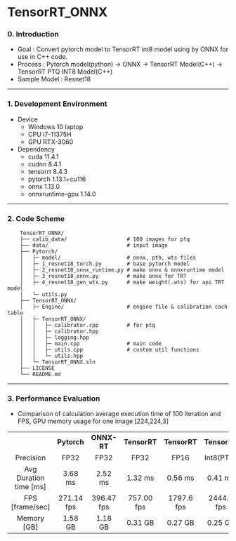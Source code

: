 # TensorRT_ONNX

### 0. Introduction
- Goal : Convert pytorch model to TensorRT int8 model using by ONNX for use in C++ code.
- Process : Pytorch model(python) -> ONNX -> TensorRT Model(C++) -> TensorRT PTQ INT8 Model(C++)
- Sample Model : Resnet18 

---

### 1. Development Environment
- Device 
  - Windows 10 laptop
  - CPU i7-11375H
  - GPU RTX-3060
- Dependency 
  - cuda 11.4.1
  - cudnn 8.4.1
  - tensorrt 8.4.3
  - pytorch 1.13.1+cu116
  - onnx 1.13.0
  - onnxruntime-gpu 1.14.0

---

### 2. Code Scheme
```
    TensorRT_ONNX/
    ├── calib_data/                   # 100 images for ptq
    ├── data/                         # input image
    ├── Pytorch/
    │   ├─ model/                     # onnx, pth, wts files
    │   ├─ 1_resnet18_torch.py        # base pytorch model
    │   ├─ 2_resnet18_onnx_runtime.py # make onnx & onnxruntime model
    │   ├─ 3_resnet18_onnx.py         # make onnx for TRT
    │   ├─ 4_resnet18_gen_wts.py      # make weight(.wts) for api TRT model 
    │   └─ utils.py  
    ├── TensorRT_ONNX/ 
    │   ├─ Engine/                    # engine file & calibration cach table
    │   ├─ TensorRT_ONNX/
    │   │   ├─ calibrator.cpp         # for ptq
    │   │   ├─ calibrator.hpp
    │   │   ├─ logging.hpp
    │   │   ├─ main.cpp               # main code
    │   │   ├─ utils.cpp              # custom util functions
    │   │   └─ utils.hpp
    │   └─ TensorRT_ONNX.sln
    ├── LICENSE
    └── README.md
```

---

### 3. Performance Evaluation
- Comparison of calculation average execution time of 100 iteration and FPS, GPU memory usage for one image [224,224,3]

<table border="0"  width="100%">
	<tbody align="center">
		<tr>
			<td></td>
			<td><strong>Pytorch</strong></td><td><strong>ONNX-RT</strong></td><td><strong>TensorRT</strong></td><td><strong>TensorRT</strong></td><td><strong>TensorRT</strong></td>
		</tr>
		<tr>
			<td>Precision</td><td>FP32</td><td>FP32</td><td>FP32</td><td>FP16</td><td>Int8(PTQ)</td>
		</tr>
		<tr>
			<td>Avg Duration time [ms]</td>
			<td> 3.68 ms</td>
			<td> 2.52 ms </td>
			<td> 1.32 ms</td>
			<td> 0.56 ms</td>
			<td> 0.41 ms</td>
		</tr>
		<tr>
			<td>FPS [frame/sec]</td>
			<td> 271.14 fps</td>
			<td> 396.47 fps</td>
			<td> 757.00 fps</td>
			<td> 1797.6 fps</td>
			<td> 2444.9 fps</td>
		</tr>
		<tr>
			<td>Memory [GB]</td>
			<td> 1.58 GB</td>
			<td> 1.18 GB</td>
			<td> 0.31 GB</td>
			<td> 0.27 GB</td>
			<td> 0.25 GB</td>
		</tr>
	</tbody>
</table>